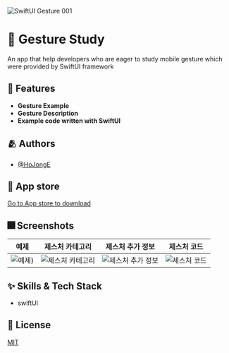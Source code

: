 ![SwiftUI Gesture 001](https://user-images.githubusercontent.com/57793298/170199854-1d461b57-9a15-4f8c-90fc-56b8ce3d4673.jpeg)



# :iphone: Gesture Study 

An app that help developers who are eager to study mobile gesture which were provided by SwiftUI framework


## :pushpin: Features

- **Gesture Example**
- **Gesture Description**
- **Example code written with SwiftUI**


## :people_hugging: Authors
- [@HoJongE](https://github.com/HoJongPARK)

## :apple: App store

[Go to App store to download](https://apps.apple.com/kr/app/gesture-study/id1622544534)


## :fireworks: Screenshots
|예제|제스처 카테고리|제스처 추가 정보|제스처 코드|
|:-------:|:-------:|:-------:|:-------:|
|![예제](https://user-images.githubusercontent.com/57793298/170201671-6b4a706a-f09f-4a22-94c9-384c80e3891c.png))|![제스처 카테고리](https://user-images.githubusercontent.com/57793298/170201688-872f5e5d-ca69-44ee-a1cd-0594a49e7313.png)|![제스처 추가 정보](https://user-images.githubusercontent.com/57793298/170201658-3bd0a59c-ce40-49c2-b2de-e0eb488520c7.png)|![제스처 코드](https://user-images.githubusercontent.com/57793298/170201698-401ea094-cf5d-46bc-b741-24e7d62338d0.png)|

## :sparkles: Skills & Tech Stack
- swiftUI

## :lock_with_ink_pen: License

[MIT](https://choosealicense.com/licenses/mit/)
